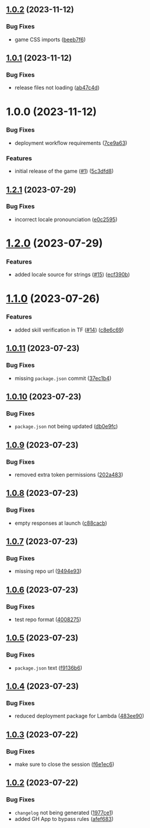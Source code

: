## [1.0.2](https://github.com/GonzaloHirsch/peer-to-peer-js-tic-tac-toe/compare/v1.0.1...v1.0.2) (2023-11-12)


### Bug Fixes

* game CSS imports ([beeb7f6](https://github.com/GonzaloHirsch/peer-to-peer-js-tic-tac-toe/commit/beeb7f64d793a70413033b2fdf150c7ac22aa300))

## [1.0.1](https://github.com/GonzaloHirsch/peer-to-peer-js-tic-tac-toe/compare/v1.0.0...v1.0.1) (2023-11-12)


### Bug Fixes

* release files not loading ([ab47c4d](https://github.com/GonzaloHirsch/peer-to-peer-js-tic-tac-toe/commit/ab47c4d2f5283a13c42f4435548f7561f48fb189))

# 1.0.0 (2023-11-12)


### Bug Fixes

* deployment workflow requirements ([7ce9a63](https://github.com/GonzaloHirsch/peer-to-peer-js-tic-tac-toe/commit/7ce9a63c906c799b8f6f0cce8462c86086c3b5bb))


### Features

* initial release of the game ([#1](https://github.com/GonzaloHirsch/peer-to-peer-js-tic-tac-toe/issues/1)) ([5c3dfd8](https://github.com/GonzaloHirsch/peer-to-peer-js-tic-tac-toe/commit/5c3dfd8f221c982d506a01886e946d39801d80a9))

## [1.2.1](https://github.com/GonzaloHirsch/alexa-skill-movie-integrations/compare/v1.2.0...v1.2.1) (2023-07-29)


### Bug Fixes

* incorrect locale pronounciation ([e0c2595](https://github.com/GonzaloHirsch/alexa-skill-movie-integrations/commit/e0c259570df2156a9c673efc17973a4d946f08ae))

# [1.2.0](https://github.com/GonzaloHirsch/alexa-skill-movie-integrations/compare/v1.1.0...v1.2.0) (2023-07-29)


### Features

* added locale source for strings ([#15](https://github.com/GonzaloHirsch/alexa-skill-movie-integrations/issues/15)) ([ecf390b](https://github.com/GonzaloHirsch/alexa-skill-movie-integrations/commit/ecf390b0f83630793ac21f4106a03d562fc4ee01))

# [1.1.0](https://github.com/GonzaloHirsch/alexa-skill-movie-integrations/compare/v1.0.11...v1.1.0) (2023-07-26)


### Features

* added skill verification in TF ([#14](https://github.com/GonzaloHirsch/alexa-skill-movie-integrations/issues/14)) ([c8e6c69](https://github.com/GonzaloHirsch/alexa-skill-movie-integrations/commit/c8e6c690fd14f8ed28b7b7ca57661c6df06d5591))

## [1.0.11](https://github.com/GonzaloHirsch/alexa-skill-movie-integrations/compare/v1.0.10...v1.0.11) (2023-07-23)


### Bug Fixes

* missing `package.json` commit ([37ec1b4](https://github.com/GonzaloHirsch/alexa-skill-movie-integrations/commit/37ec1b45617e1793c4456b3860b2ab4bed15e2ff))

## [1.0.10](https://github.com/GonzaloHirsch/alexa-skill-movie-integrations/compare/v1.0.9...v1.0.10) (2023-07-23)


### Bug Fixes

* `package.json` not being updated ([db0e9fc](https://github.com/GonzaloHirsch/alexa-skill-movie-integrations/commit/db0e9fc4e688319c27a36162a6bafb615751e0e6))

## [1.0.9](https://github.com/GonzaloHirsch/alexa-skill-movie-integrations/compare/v1.0.8...v1.0.9) (2023-07-23)


### Bug Fixes

* removed extra token permissions ([202a483](https://github.com/GonzaloHirsch/alexa-skill-movie-integrations/commit/202a48341be7da71ea25df9bea5dffdaa18eb827))

## [1.0.8](https://github.com/GonzaloHirsch/alexa-skill-movie-integrations/compare/v1.0.7...v1.0.8) (2023-07-23)


### Bug Fixes

* empty responses at launch ([c88cacb](https://github.com/GonzaloHirsch/alexa-skill-movie-integrations/commit/c88cacba2657d4d783cf9b09ec1d810eae12d561))

## [1.0.7](https://github.com/GonzaloHirsch/alexa-skill-movie-integrations/compare/v1.0.6...v1.0.7) (2023-07-23)


### Bug Fixes

* missing repo url ([9494e93](https://github.com/GonzaloHirsch/alexa-skill-movie-integrations/commit/9494e934d888d81efe389853495146aa46d25f89))

## [1.0.6](https://github.com/GonzaloHirsch/alexa-skill-movie-integrations/compare/v1.0.5...v1.0.6) (2023-07-23)


### Bug Fixes

* test repo format ([4008275](https://github.com/GonzaloHirsch/alexa-skill-movie-integrations/commit/4008275ec6587bf8151135222746177922f45570))

## [1.0.5](https://github.com/GonzaloHirsch/alexa-skill-movie-integrations/compare/v1.0.4...v1.0.5) (2023-07-23)


### Bug Fixes

* `package.json` text ([f9136b6](https://github.com/GonzaloHirsch/alexa-skill-movie-integrations/commit/f9136b60a90d9cbae41048baf4e808e6f1e7eb3e))

## [1.0.4](https://github.com/GonzaloHirsch/alexa-skill-movie-integrations/compare/v1.0.3...v1.0.4) (2023-07-23)


### Bug Fixes

* reduced deployment package for Lambda ([483ee90](https://github.com/GonzaloHirsch/alexa-skill-movie-integrations/commit/483ee902f3b1a2b298f838cc191f933999029ce3))

## [1.0.3](https://github.com/GonzaloHirsch/alexa-skill-movie-integrations/compare/v1.0.2...v1.0.3) (2023-07-22)


### Bug Fixes

* make sure to close the session ([f6e1ec6](https://github.com/GonzaloHirsch/alexa-skill-movie-integrations/commit/f6e1ec69f7172282201aa0c8a9ce62797750b0f7))

## [1.0.2](https://github.com/GonzaloHirsch/alexa-skill-movie-integrations/compare/v1.0.1...v1.0.2) (2023-07-22)


### Bug Fixes

* `changelog` not being generated ([1977ce1](https://github.com/GonzaloHirsch/alexa-skill-movie-integrations/commit/1977ce1fc7eb73921e9915a079e6c4b6b7c8a771))
* added GH App to bypass rules ([afef683](https://github.com/GonzaloHirsch/alexa-skill-movie-integrations/commit/afef68332c9a49c5da30ccee8a16736ad4973e5d))
